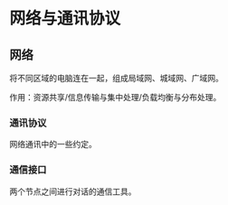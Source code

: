 # 网络与通讯协议

## 网络

将不同区域的电脑连在一起，组成局域网、城域网、广域网。

作用：资源共享/信息传输与集中处理/负载均衡与分布处理。

### 通讯协议

网络通讯中的一些约定。

### 通信接口

两个节点之间进行对话的通信工具。





